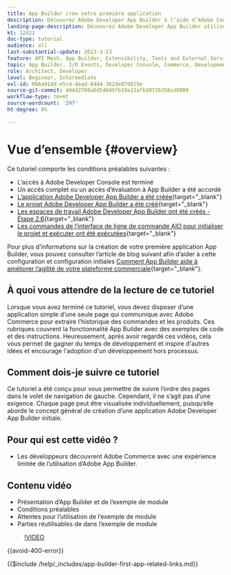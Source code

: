 ```yaml
---
title: App Builder crée votre première application
description: Découvrez Adobe Developer App Builder à l’aide d’Adobe Commerce et créez votre première application.
landing-page-description: Découvrez Adobe Developer App Builder utilisé avec Adobe Commerce et créez votre première application.
kt: 12421
doc-type: tutorial
audience: all
last-substantial-update: 2023-3-13
feature: API Mesh, App Builder, Extensibility, Tools and External Services, Backend Development
topic: App Builder, I/O Events, Developer Console, Commerce, Development, Integrations
role: Architect, Developer
level: Beginner, Intermediate
exl-id: 0b6a91dd-e5c4-4ead-84d4-362de070815e
source-git-commit: 404d2708a6d540d6fb19a33afb20726356cd8000
workflow-type: tm+mt
source-wordcount: '297'
ht-degree: 0%

---
```


# Vue d’ensemble {#overview}

Ce tutoriel comporte les conditions préalables suivantes :

* L’accès à Adobe Developer Console est terminé
* Un accès complet ou un accès d’évaluation à App Builder a été accordé
* [L’application Adobe Developer App Builder a été créée](https://developer.adobe.com/app-builder/docs/getting_started/first_app/){target="_blank"}
* [Le projet Adobe Developer App Builder a été créé](https://developer.adobe.com/console){target="_blank"}
* [Les espaces de travail Adobe Developer App Builder ont été créés - Étape 2.6](https://developer.adobe.com/app-builder/docs/getting_started/first_app/#2-creating-a-new-project-on-developer-console){target="_blank"}
* [Les commandes de l’interface de ligne de commande AIO pour initialiser le projet et exécuter ont été exécutées](https://developer.adobe.com/runtime){target="_blank"}

Pour plus d’informations sur la création de votre première application App Builder, vous pouvez consulter l’article de blog suivant afin d’aider à cette configuration et configuration initiales [Comment App Builder aide à améliorer l’agilité de votre plateforme commerciale](https://business.adobe.com/blog/how-to/how-app-builder-helps-you-implement-a-composable-commerce-strategy){target="_blank"}.

## À quoi vous attendre de la lecture de ce tutoriel

Lorsque vous avez terminé ce tutoriel, vous devez disposer d’une application simple d’une seule page qui communique avec Adobe Commerce pour extraire l’historique des commandes et les produits. Ces rubriques couvrent la fonctionnalité App Builder avec des exemples de code et des instructions. Heureusement, après avoir regardé ces vidéos, cela vous permet de gagner du temps de développement et inspire d&#39;autres idées et encourage l&#39;adoption d&#39;un développement hors processus.

## Comment dois-je suivre ce tutoriel

Ce tutoriel a été conçu pour vous permettre de suivre l’ordre des pages dans le volet de navigation de gauche. Cependant, il ne s’agit pas d’une exigence. Chaque page peut être visualisée individuellement, puisqu’elle aborde le concept général de création d’une application Adobe Developer App Builder initiale.

## Pour qui est cette vidéo ?

* Les développeurs découvrent Adobe Commerce avec une expérience limitée de l’utilisation d’Adobe App Builder.

## Contenu vidéo

* Présentation d’App Builder et de l’exemple de module
* Conditions préalables
* Attentes pour l’utilisation de l’exemple de module
* Parties réutilisables de dans l’exemple de module

>[!VIDEO](https://video.tv.adobe.com/v/3416740?quality=12&learn=on)

{{avoid-400-error}}

{{$include /help/_includes/app-builder-first-app-related-links.md}}
